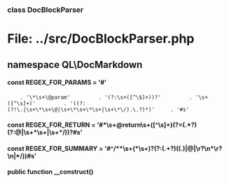 
### class DocBlockParser

# File: ../src/DocBlockParser.php


## namespace QL\DocMarkdown
#### const REGEX_FOR_PARAMS = '#'
        . '\*\s+\@param'         . '(?:\s+([^\$]+))?'         . '\s+([^\s]+)'         . '((?:(?!\.|\s+\*\s+\@|\s+\*\s+\*\s+|\s+\*\/).\.?)*)'     . '#s'

#### const REGEX_FOR_RETURN = '#\*\s+\@return\s+([^\s]+)(?=(.*?)(?:\@|\s+\*\s+|\s+\*\/))?#s'

#### const REGEX_FOR_SUMMARY = '#^/\*\*\s+(\*\s+)?(?:(.+?)((\.)|\@|\r?\n\*\r?\n|\*\/))#s'

#### public function __construct()



